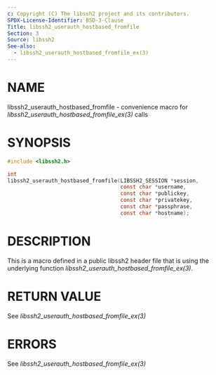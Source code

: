 ```yaml
---
c: Copyright (C) The libssh2 project and its contributors.
SPDX-License-Identifier: BSD-3-Clause
Title: libssh2_userauth_hostbased_fromfile
Section: 3
Source: libssh2
See-also:
  - libssh2_userauth_hostbased_fromfile_ex(3)
---
```


# NAME

libssh2_userauth_hostbased_fromfile - convenience macro for *libssh2_userauth_hostbased_fromfile_ex(3)* calls

# SYNOPSIS

~~~c
#include <libssh2.h>

int
libssh2_userauth_hostbased_fromfile(LIBSSH2_SESSION *session,
                                    const char *username,
                                    const char *publickey,
                                    const char *privatekey,
                                    const char *passphrase,
                                    const char *hostname);
~~~

# DESCRIPTION

This is a macro defined in a public libssh2 header file that is using the
underlying function *libssh2_userauth_hostbased_fromfile_ex(3)*.

# RETURN VALUE

See *libssh2_userauth_hostbased_fromfile_ex(3)*

# ERRORS

See *libssh2_userauth_hostbased_fromfile_ex(3)*
